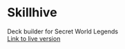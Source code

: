 # Skillhive
Deck builder for Secret World Legends  
[Link to live version](https://SecretFox.github.io/Skillhive)